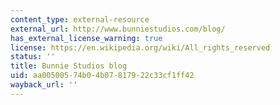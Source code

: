 ```yaml
---
content_type: external-resource
external_url: http://www.bunniestudios.com/blog/
has_external_license_warning: true
license: https://en.wikipedia.org/wiki/All_rights_reserved
status: ''
title: Bunnie Studios blog
uid: aa005005-74b0-4b07-8179-22c33cf1ff42
wayback_url: ''
---
```

